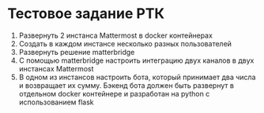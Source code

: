 <h1>Тестовое задание РТК</h1>
<ol>
<li>Развернуть 2 инстанса Mattermost в docker контейнерах</li>
<li>Создать в каждом инстансе несколько разных пользователей</li>
<li>Развернуть решение matterbridge</li>
<li>С помощью matterbridge настроить интеграцию двух каналов в двух инстансах Mattermost</li>
<li>
В одном из инстансов настроить бота, который принимает два числа и возвращает их сумму. 
Бэкенд бота должен быть развернут в отдельном docker контейнере и разработан на python с использованием flask
</li>
</ol>
